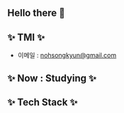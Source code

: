 ## Hello there 👋

## ✨ TMI ✨

- 이메일 : <nohsongkyun@gmail.com>

## ✨ Now : Studying ✨

## ✨ Tech Stack ✨
